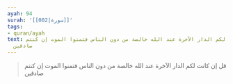 ```yaml
---
ayah: 94
surah: '[[002|سورة]]'
tags:
- quran/ayah
text: قل إن كانت لكم الدار الآخرة عند الله خالصة من دون الناس فتمنوا الموت إن كنتم
  صادقين
---
```

> قل إن كانت لكم الدار الآخرة عند الله خالصة من دون الناس فتمنوا الموت إن كنتم صادقين
